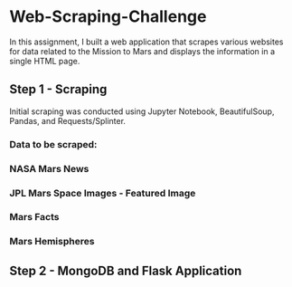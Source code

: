 # Web-Scraping-Challenge

In this assignment, I built a web application that scrapes various websites for data related to the Mission to Mars and displays the information in a single HTML page. 

## Step 1 - Scraping

Initial scraping was conducted using Jupyter Notebook, BeautifulSoup, Pandas, and Requests/Splinter.

### Data to be scraped:

### NASA Mars News

### JPL Mars Space Images - Featured Image

### Mars Facts

### Mars Hemispheres

## Step 2 - MongoDB and Flask Application

